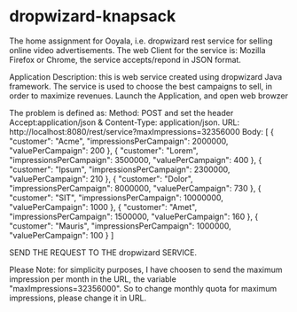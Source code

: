 # dropwizard-knapsack
The home assignment for Ooyala, i.e. dropwizard rest service for selling online video advertisements. 
The web Client for the service is: Mozilla Firefox  or Chrome, the service accepts/repond in JSON format.

Application Description: 
this is web service created using dropwizard Java framework. The service is used to choose the best campaigns to sell, in order to maximize revenues. 
Launch the Application, and open web browzer

The problem is defined as: 
Method: POST and set the header Accept:application/json & Content-Type: application/json.
URL: http://localhost:8080/rest/service?maxImpressions=32356000
Body: 
[
    {
        "customer": "Acme",
        "impressionsPerCampaign": 2000000,
        "valuePerCampaign": 200
    },
    {
        "customer": "Lorem",
        "impressionsPerCampaign": 3500000,
        "valuePerCampaign": 400
    },
    {
        "customer": "Ipsum",
        "impressionsPerCampaign": 2300000,
        "valuePerCampaign": 210
    },
    {
        "customer": "Dolor",
        "impressionsPerCampaign": 8000000,
        "valuePerCampaign": 730
    },
    {
        "customer": "SIT",
        "impressionsPerCampaign": 10000000,
        "valuePerCampaign": 1000
    },
    {
        "customer": "Amet",
        "impressionsPerCampaign": 1500000,
        "valuePerCampaign": 160
    },
    {
        "customer": "Mauris",
        "impressionsPerCampaign": 1000000,
        "valuePerCampaign": 100
    }
]

SEND THE REQUEST TO THE dropwizard SERVICE. 

Please Note: 
for simplicity purposes, I have choosen to send the maximum impression per month in the URL,
the variable "maxImpressions=32356000". So to change monthly quota for maximum impressions, please change it in URL. 






